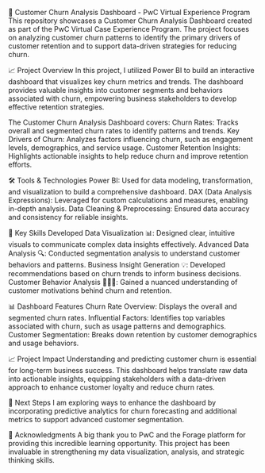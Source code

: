 🚀 Customer Churn Analysis Dashboard - PwC Virtual Experience Program
This repository showcases a Customer Churn Analysis Dashboard created as part of the PwC Virtual Case Experience Program. The project focuses on analyzing customer churn patterns to identify the primary drivers of customer retention and to support data-driven strategies for reducing churn.

📈 Project Overview
In this project, I utilized Power BI to build an interactive dashboard that visualizes key churn metrics and trends. The dashboard provides valuable insights into customer segments and behaviors associated with churn, empowering business stakeholders to develop effective retention strategies.

The Customer Churn Analysis Dashboard covers:
Churn Rates: Tracks overall and segmented churn rates to identify patterns and trends.
Key Drivers of Churn: Analyzes factors influencing churn, such as engagement levels, demographics, and service usage.
Customer Retention Insights: Highlights actionable insights to help reduce churn and improve retention efforts.

🛠 Tools & Technologies
Power BI: Used for data modeling, transformation, and visualization to build a comprehensive dashboard.
DAX (Data Analysis Expressions): Leveraged for custom calculations and measures, enabling in-depth analysis.
Data Cleaning & Preprocessing: Ensured data accuracy and consistency for reliable insights.

🔑 Key Skills Developed
Data Visualization 📊: Designed clear, intuitive visuals to communicate complex data insights effectively.
Advanced Data Analysis 🔍: Conducted segmentation analysis to understand customer behaviors and patterns.
Business Insight Generation 💡: Developed recommendations based on churn trends to inform business decisions.
Customer Behavior Analysis 🧑‍🤝‍🧑: Gained a nuanced understanding of customer motivations behind churn and retention.

📊 Dashboard Features
Churn Rate Overview: Displays the overall and segmented churn rates.
Influential Factors: Identifies top variables associated with churn, such as usage patterns and demographics.
Customer Segmentation: Breaks down retention by customer demographics and usage behaviors.

📈 Project Impact
Understanding and predicting customer churn is essential for long-term business success. This dashboard helps translate raw data into actionable insights, equipping stakeholders with a data-driven approach to enhance customer loyalty and reduce churn rates.

🚀 Next Steps
I am exploring ways to enhance the dashboard by incorporating predictive analytics for churn forecasting and additional metrics to support advanced customer segmentation.

🙏 Acknowledgments
A big thank you to PwC and the Forage platform for providing this incredible learning opportunity. This project has been invaluable in strengthening my data visualization, analysis, and strategic thinking skills.

